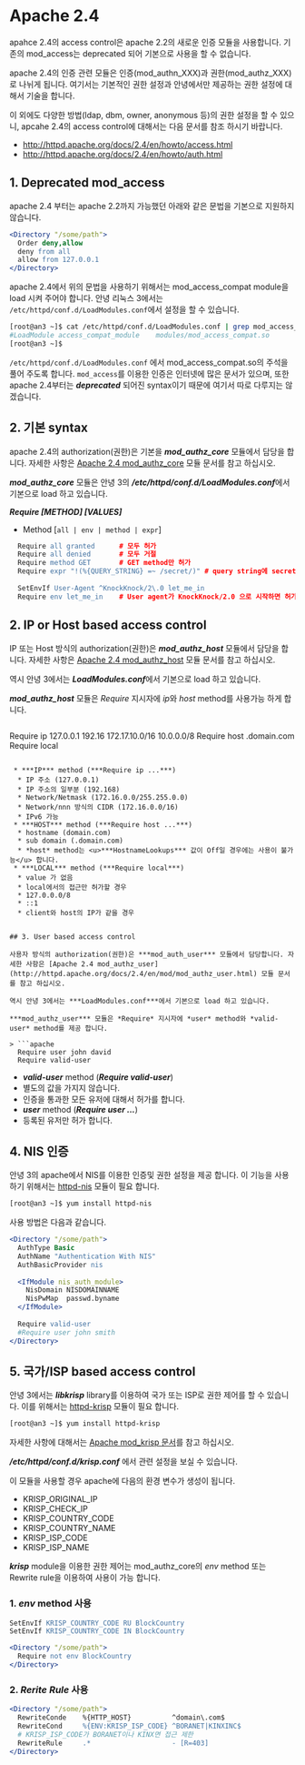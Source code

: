 # Apache 2.4

apahce 2.4의 access control은 apache 2.2의 새로운 인증 모듈을 사용합니다. 기존의 mod_access는 deprecated 되어 기본으로 사용을 할 수 없습니다.

apache 2.4의 인증 관련 모듈은 인증(mod_authn_XXX)과 권한(mod_authz_XXX) 로 나뉘게 됩니다. 여기서는 기본적인 권한 설정과 안녕에서만 제공하는 권한 설정에 대해서 기술을 합니다.

이 외에도 다양한 방법(ldap, dbm, owner, anonymous 등)의 권한 설정을 할 수 있으니, apcahe 2.4의 access control에 대해서는 다음 문서를 참조 하시기 바랍니다.

 * http://httpd.apache.org/docs/2.4/en/howto/access.html
 * http://httpd.apache.org/docs/2.4/en/howto/auth.html

## 1. Deprecated mod_access

apache 2.4 부터는 apache 2.2까지 가능했던 아래와 같은 문법을 기본으로 지원하지 않습니다.

```apache
<Directory "/some/path">
  Order deny,allow
  deny from all
  allow from 127.0.0.1
</Directory>
```

apache 2.4에서 위의 문법을 사용하기 위해서는 mod_access_compat module을 load 시켜 주어야 합니다. 안녕 리눅스 3에서는 ```/etc/httpd/conf.d/LoadModules.conf```에서 설정을 할 수 있습니다.

```bash
[root@an3 ~]$ cat /etc/httpd/conf.d/LoadModules.conf | grep mod_access_compap
#LoadModule access_compat_module    modules/mod_access_compat.so
[root@an3 ~]$
```
```/etc/httpd/conf.d/LoadModules.conf``` 에서 mod_access_compat.so의 주석을 풀어 주도록 합니다. ```mod_access```를 이용한 인증은 인터넷에 많은 문서가 있으며, 또한 apache 2.4부터는 ***deprecated*** 되어진 syntax이기 때문에 여기서 따로 다루지는 않겠습니다.

## 2. 기본 syntax

apache 2.4의 authorization(권한)은 기본을 ***mod_authz_core*** 모듈에서 담당을 합니다. 자세한 사항은 [Apache 2.4 mod_authz_core](http://httpd.apache.org/docs/2.4/en/mod/mod_authz_core.html) 모듈 문서를 참고 하십시오.

***mod_authz_core*** 모듈은 안녕 3의 ***/etc/httpd/conf.d/LoadModules.conf***에서 기본으로 load 하고 있습니다.

***Require [METHOD] [VALUES]***

 * Method [```all | env | method | expr```]

```apache
  Require all granted      # 모두 허가
  Require all denied       # 모두 거절
  Require method GET       # GET method만 허가
  Require expr "!(%{QUERY_STRING} =~ /secret/)" # query string에 secret 문자가 없을 경우 허가
  
  SetEnvIf User-Agent ^KnockKnock/2\.0 let_me_in
  Require env let_me_in    # User agent가 KnockKnock/2.0 으로 시작하면 허가
```


## 2. IP or Host based access control

IP 또는 Host 방식의 authorization(권한)은 ***mod_authz_host*** 모듈에서 담당을 합니다. 자세한 사항은 [Apache 2.4 mod_authz_host](http://httpd.apache.org/docs/2.4/en/mod/mod_authz_host.html) 모듈 문서를 참고 하십시오.

역시 안녕 3에서는 ***LoadModules.conf***에서 기본으로 load 하고 있습니다.

***mod_authz_host*** 모듈은 *Require* 지시자에 *ip*와 *host* method를 사용가능 하게 합니다.
> ```apache
  Require ip 127.0.0.1 192.16 172.17.10.0/16 10.0.0.0/8
  Require host .domain.com
  Require local
```

 * ***IP*** method (***Require ip ...***)
  * IP 주소 (127.0.0.1)
  * IP 주소의 일부분 (192.168)
  * Network/Netmask (172.16.0.0/255.255.0.0)
  * Network/nnn 방식의 CIDR (172.16.0.0/16)
  * IPv6 가능
 * ***HOST*** method (***Require host ...***)
  * hostname (domain.com)
  * sub domain (.domain.com)
  * *host* method는 <u>***HostnameLookups*** 값이 Off일 경우에는 사용이 불가능</u> 합니다.
 * ***LOCAL*** method (***Require local***)
  * value 가 없음
  * local에서의 접근만 허가할 경우
  * 127.0.0.0/8
  * ::1
  * client와 host의 IP가 같을 경우


## 3. User based access control

사용자 방식의 authorization(권한)은 ***mod_auth_user*** 모듈에서 담당합니다. 자세한 사항은 [Apache 2.4 mod_authz_user](http://httpd.apache.org/docs/2.4/en/mod/mod_authz_user.html) 모듈 문서를 참고 하십시오.

역시 안녕 3에서는 ***LoadModules.conf***에서 기본으로 load 하고 있습니다.

***mod_authz_user*** 모듈은 *Require* 지시자에 *user* method와 *valid-user* method를 제공 합니다.

> ```apache
  Require user john david
  Require valid-user
```

* ***valid-user*** method (***Require valid-user***)
 *  별도의 값을 가지지 않습니다.
 *  인증을 통과한 모든 유저에 대해서 허가를 합니다.
* ***user*** method (***Require user ...***)
 * 등록된 유저만 허가 합니다.

## 4. NIS 인증

안녕 3의 apache에서 NIS를 이용한 인증및 권한 설정을 제공 합니다. 이 기능을 사용하기 위해서는 [httpd-nis](pkg-core-httpd-nis.md) 모듈이 필요 합니다.

```bash
[root@an3 ~]$ yum install httpd-nis
```

사용 방법은 다음과 같습니다.

```apache
<Directory "/some/path">
  AuthType Basic
  AuthName "Authentication With NIS"
  AuthBasicProvider nis
  
  <IfModule nis_auth_module>
    NisDomain NISDOMAINNAME
    NisPwMap  passwd.byname
  </IfModule>
  
  Require valid-user
  #Require user john smith
</Directory>
```

## 5. 국가/ISP based access control

안녕 3에서는 ***libkrisp*** library를 이용하여 국가 또는 ISP로 권한 제어를 할 수 있습니다. 이를 위해서는 [httpd-krisp](pkg-core-httpd-krisp.md) 모듈이 필요 합니다.

```bash
[root@an3 ~]$ yum install httpd-krisp
```

자세한 사항에 대해서는 [Apache mod_krisp 문서](http://svn.oops.org/wsvn/Apache.mod_krisp/trunk/apache2/README)를 참고 하십시오.

***/etc/httpd/conf.d/krisp.conf*** 에서 관련 설정을 보실 수 있습니다.

이 모듈을 사용할 경우 apache에 다음의 환경 변수가 생성이 됩니다.

 * KRISP_ORIGINAL_IP
 * KRISP_CHECK_IP
 * KRISP_COUNTRY_CODE
 * KRISP_COUNTRY_NAME
 * KRISP_ISP_CODE
 * KRISP_ISP_NAME

***krisp*** module을 이용한 권한 제어는 mod_authz_core의 *env* method 또는 Rewrite rule을 이용하여 사용이 가능 합니다.

### 1. ***env*** method 사용

```apache
SetEnvIf KRISP_COUNTRY_CODE RU BlockCountry
SetEnvIf KRISP_COUNTRY_CODE IN BlockCountry

<Directory "/some/path">
  Require not env BlockCountry
</Directory>
```

### 2. ***Rerite Rule*** 사용

```apache
<Directory "/some/path">
  RewriteConde    %{HTTP_HOST}          ^domain\.com$
  RewriteCond     %{ENV:KRISP_ISP_CODE} ^BORANET|KINXINC$
  # KRISP_ISP_CODE가 BORANET이나 KINX면 접근 제한
  RewriteRule     .*                    - [R=403]
</Directory>
```
